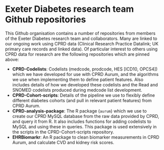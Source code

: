 # Exeter Diabetes research team Github repositories

This Github organisation contains a number of repositories from members of the Exeter Diabetes research team and collaborators. Many are linked to our ongoing work using CPRD data (Clinical Research Practice Datalink; UK primary care records and linked data). Of particular interest to others using CPRD data for research are the following repositories which are pinned above:
* **CPRD-Codelists**: Codelists (medcode, prodcode, HES [ICD10, OPCS4]) which we have developed for use with CPRD Aurum, and the algorithms we use when implementing them to define patient features. Also includes details of how we developed these codelists and the Read and SNOMED codelists produced during medcode list development.
* **CPRD-Cohort-scripts**: Details of the pipeline we use to flexibly define different diabetes cohorts (and pull in relevant patient features) from CPRD Aurum.
* **CPRD-analysis-package**: The R package (`aurum`) which we use to create our CPRD MySQL database from the raw data provided by CPRD, and query it from R. It also includes functions for adding codelists to MySQL and using these in queries. This package is used extensively in the scripts in the CPRD-Cohort-scripts repository.
* **EHRBiomarkr**: An R package to clean biomarker measurements in CPRD Aurum, and calculate CVD and kidney risk scores.

